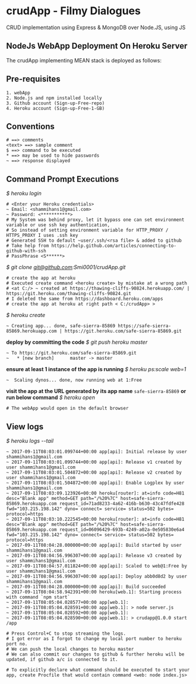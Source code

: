 # crudApp - Filmy Dialogues
CRUD implementation using Express &amp; MongoDB over Node.JS, using JS


## NodeJs WebApp Deployment On Heroku Server
The crudApp implementing MEAN stack is deployed as follows:


## Pre-requisites
```
1. webApp
2. Node.js and npm installed locally
3. Github account (Sign-up-Free-repo)
4. Heroku account (Sign-up-Free-1-GB) 
```


## Conventions
```
# ==> comments
<text> ==> sample comment
$ ==> command to be executed
* ==> may be used to hide passwords 
~ ==> response displayed
```


## Command Prompt Executions
*$ heroku login*
```
# <Enter your Heroku credentials>
~ Email: <shammihans1@gmail.com>
~ Password: <***********>
# My System was behind proxy, let it bypass one can set environment variable or use ssh key authentication,
# So instead of setting environment variable for HTTP_PROXY / HTTPS_PROXY I uses .ssh key
# Generated SSH to default ~user/.ssh/<rsa file> & added to github
# Take help from https://help.github.com/articles/connecting-to-github-with-ssh
# PassPhrase <S******>
```

**<git clone command> <ssh git url>**
*$ git clone <ssh git url> git@github.com:Smi0001/crudApp.git*
```
# create the app at heroku
# Executed create command <heroku create> by mistake at a wrong path
# <at C:/> ~ created at https://thawing-cliffs-90824.herokuapp.com/ | https://git.heroku.com/thawing-cliffs-90824.git 
# I deleted the same from https://dashboard.heroku.com/apps 
# create the app at heroku at right path < C:/crudApp> >
```

*$ heroku create*
```
~ Creating app... done, safe-sierra-85869 https://safe-sierra-85869.herokuapp.com | https://git.heroku.com/safe-sierra-85869.git
```

**deploy by committing the code**
*$ git push heroku master*
```
~ To https://git.heroku.com/safe-sierra-85869.git
~   * [new branch]      master -> master
```

**ensure at least 1 instance of the app is running**
*$ heroku ps:scale web=1*
```
~  Scaling dynos... done, now running web at 1:Free
```
**visit the app at the URL generated by its app name** `safe-sierra-85869` **or run below command**
*$ heroku open*
```
# The webApp would open in the default browser
```

## View logs
*$ heroku logs --tail*
```
~ 2017-09-11T08:03:01.099744+00:00 app[api]: Initial release by user shammihans1@gmail.com
~ 2017-09-11T08:03:01.099744+00:00 app[api]: Release v1 created by user shammihans1@gmail.com
~ 2017-09-11T08:03:01.504872+00:00 app[api]: Release v2 created by user shammihans1@gmail.com
~ 2017-09-11T08:03:01.504872+00:00 app[api]: Enable Logplex by user shammihans1@gmail.com
~ 2017-09-11T08:03:09.123926+00:00 heroku[router]: at=info code=H81 desc="Blank app" method=GET path="/%20%7C" host=safe-sierra-85869.herokuapp.com request_id=71ad8233-4a62-416b-b630-43c47fdfe428 fwd="103.215.198.142" dyno= connect= service= status=502 bytes= protocol=https
~ 2017-09-11T08:03:10.222545+00:00 heroku[router]: at=info code=H81 desc="Blank app" method=GET path="/%20%7C" host=safe-sierra-85869.herokuapp.com request_id=06096429-693b-4249-a02a-0e505830e6a4 fwd="103.215.198.142" dyno= connect= service= status=502 bytes= protocol=https
~ 2017-09-11T08:04:28.000000+00:00 app[api]: Build started by user shammihans1@gmail.com
~ 2017-09-11T08:04:56.996307+00:00 app[api]: Release v3 created by user shammihans1@gmail.com
~ 2017-09-11T08:04:57.011824+00:00 app[api]: Scaled to web@1:Free by user shammihans1@gmail.com
~ 2017-09-11T08:04:56.996307+00:00 app[api]: Deploy abb0d8d2 by user shammihans1@gmail.com
~ 2017-09-11T08:04:28.000000+00:00 app[api]: Build succeeded
~ 2017-09-11T08:04:58.942391+00:00 heroku[web.1]: Starting process with command `npm start`
~ 2017-09-11T08:05:04.028577+00:00 app[web.1]:
~ 2017-09-11T08:05:04.028591+00:00 app[web.1]: > node server.js
~ 2017-09-11T08:05:04.028592+00:00 app[web.1]:
~ 2017-09-11T08:05:04.028590+00:00 app[web.1]: > crudapp@1.0.0 start /app

# Press Control+C to stop streaming the logs.
# I got error as I forgot to change my local port number to heroku port no.
# We can push the local changes to heroku master
# We can also commit our changes to github & further heroku will be updated, if github a/c is connected to it.

# To explicitly declare what command should be executed to start your app, create Procfile that would contain command <web: node index.js>

```

